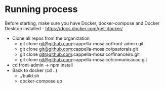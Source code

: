 # Running process

Before starting, make sure you have Docker, docker-compose and Docker Desktop installed - https://docs.docker.com/get-docker/

- Clone all repos from the organization
  - git clone git@github.com:cappella-mosaico/front-admin.git
  - git clone git@github.com:cappella-mosaico/pastorais.git
  - git clone git@github.com:cappella-mosaico/financeiro.git
  - git clone git@github.com:cappella-mosaico/comunicacao.git
- cd front-admin -> npm install
- Back to docker (cd ..)
  - ./build.sh
  - docker-compose up    
